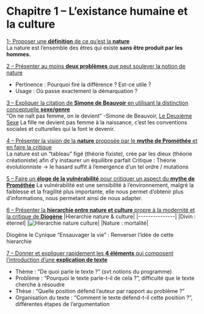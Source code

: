 # Chapitre 1 – L’existance humaine et la culture

<ins>1- Proposer une **définition** de ce qu’est la **nature**</ins>   
La nature est l’ensemble des êtres qui existe **sans être produit par les hommes.**

<ins>2 – Présenter au moins **deux problèmes** que peut soulever la notion de nature </ins>   
- Pertinence : Pourquoi fire la différence ? Est-ce utile ?
- Usage : Où passe exactement la démarquation ?

<ins>3 – Expliquer la citation de **Simone de Beauvoir** en utilisant la distinction conceptuelle **sexe/genre**</ins>   
“On ne naît pas femme, on le devient” -Simone de Beauvoir, <ins>Le Deuxième Sexe</ins>
La fille ne devient pas femme à la naissance, c’est les conventions sociales et culturelles qui la font le devenir.

<ins>4 – Présenter la vision de la **nature** proposée par le **mythe de Prométhée** et en faire la critique</ins>   
La nature est un “tableau” figé (théorie fixiste), crée par les dieux (théorie créationiste) afin d’y instaurer un 
équilibre parfait
Critique : Théorie évolutionniste → le hasard suffit à l’emergence d’un tel ordre / mutations

<ins>5 – Faire un **éloge de la vulnérabilité** pour critiquer un aspect du **mythe de Prométhée**</ins>
La vulnérabilité est une sensibilité à l’environnement, malgré la faiblesse et la fragilité plus importante, elle 
nous permet d’obtenir plus d’informations, nous permetant ainsi de nous adapter.

<ins>6 – Présenter la **hierarchie entre nature et culture** propre à la modernité et la critique de **Diogène**</ins> 
|Hierarchie nature & culture|
|---------------|
|Divin : éternel|
|![Hierarchie nature culture](https://user-images.githubusercontent.com/36168910/161285853-87bd6f83-1597-4dfb-94a6-b8ba5d5669e0.png)|
|Nature : mortalité|

Diogène le Cynique “Ensauvager la vie” : Renverser l’idée de cette hierarchie

<ins>7 – Donner et expliquer rapidement les **4 éléments** qui composent l’introduction d’une **explication de texte**</ins>   
- Thème : “De quoi parle le texte ?” (svt notions du programme)
- Problème : “Pourquoi le texte parle-t-il de cela ?”, difficulté que le texte cherche à résoudre
- Thèse : “Quelle position défend l’auteur par rapport au problème ?”
- Organisation du texte : “Comment le texte défend-t-il cette position ?”, différentes étapes de l’argumentation

